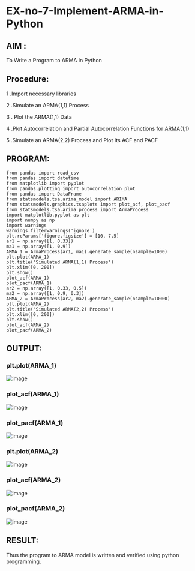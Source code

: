 # EX-no-7-Implement-ARMA-in-Python
## AIM :
To Write a Program to ARMA in Python

## Procedure:
1 .Import necessary libraries

2 .Simulate an ARMA(1,1) Process

3 . Plot the ARMA(1,1) Data

4 .Plot Autocorrelation and Partial Autocorrelation Functions for ARMA(1,1)

5 .Simulate an ARMA(2,2) Process and Plot Its ACF and PACF

## PROGRAM:
```
from pandas import read_csv
from pandas import datetime
from matplotlib import pyplot
from pandas.plotting import autocorrelation_plot
from pandas import DataFrame
from statsmodels.tsa.arima_model import ARIMA
from statsmodels.graphics.tsaplots import plot_acf, plot_pacf
from statsmodels.tsa.arima_process import ArmaProcess
import matplotlib.pyplot as plt
import numpy as np
import warnings
warnings.filterwarnings('ignore')
plt.rcParams['figure.figsize'] = [10, 7.5]
ar1 = np.array([1, 0.33])
ma1 = np.array([1, 0.9])
ARMA_1 = ArmaProcess(ar1, ma1).generate_sample(nsample=1000)
plt.plot(ARMA_1)
plt.title('Simulated ARMA(1,1) Process')
plt.xlim([0, 200])
plt.show()
plot_acf(ARMA_1)
plot_pacf(ARMA_1)
ar2 = np.array([1, 0.33, 0.5])
ma2 = np.array([1, 0.9, 0.3])
ARMA_2 = ArmaProcess(ar2, ma2).generate_sample(nsample=10000)
plt.plot(ARMA_2)
plt.title('Simulated ARMA(2,2) Process')
plt.xlim([0, 200])
plt.show()
plot_acf(ARMA_2)
plot_pacf(ARMA_2)
```
## OUTPUT:
### plt.plot(ARMA_1)
![image](https://github.com/s-adhithya/EX-no-7-Implement-ARMA-in-Python/assets/113497423/2749badb-7718-4b19-8d86-1e52896ae464)


### plot_acf(ARMA_1)
![image](https://github.com/s-adhithya/EX-no-7-Implement-ARMA-in-Python/assets/113497423/65e6bb7c-4499-47dd-a28b-06b5e1327c39)


### plot_pacf(ARMA_1)
![image](https://github.com/s-adhithya/EX-no-7-Implement-ARMA-in-Python/assets/113497423/6dee243b-2be8-4283-abc0-050637a21b74)


### plt.plot(ARMA_2)
![image](https://github.com/s-adhithya/EX-no-7-Implement-ARMA-in-Python/assets/113497423/7ba07c52-f62b-4a57-ac69-bc9c6a0444e1)


### plot_acf(ARMA_2)
![image](https://github.com/s-adhithya/EX-no-7-Implement-ARMA-in-Python/assets/113497423/695b6337-f317-4cb4-9b2f-16a4d7d22378)


### plot_pacf(ARMA_2)
![image](https://github.com/s-adhithya/EX-no-7-Implement-ARMA-in-Python/assets/113497423/1e95c389-beec-4629-8141-b68095bd9a61)


## RESULT:
Thus the program to ARMA model is written and verified using python programming.
